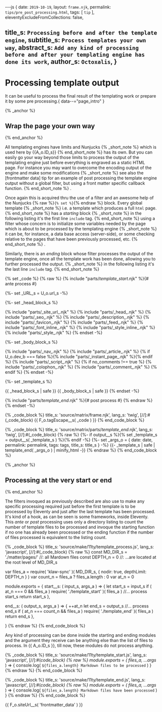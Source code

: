 ---js
{
  date:      `2019-10-19`,
  layout:    `frame.njk`,
  permalink: `tips/pre_post_processing.html`,
  tags:      [ `tip` ],
  eleventyExcludeFromCollections: false,

  title_s:     `Processing before and after the template engine`,
  subtitle_s:  `Process templates your own way`,
  abstract_s:  `Add any kind of processing before and after your templating engine has done its work`,
  author_s:    `Octoxalis`,
}
---
[comment]: # (======== Post ========)
# Processing template output

It can be useful to process the final result of the templating work or prepare it by some pre processing.{ data--="page_intro" }

{% _anchor %}
## Wrap the page your own way
{% end_anchor %}


All templating engines have limits and Nunjucks
{% _short_note %}
which is used here by {{A_o.ID_s}}
{% end_short_note %}
has its own. But you can easily go your way beyond those limits to process the output of the templating engine just before everything is engraved as a static HTML page.
For instance you may want to overcome the encoding output of the engine and make some modifications
{% _short_note %}
see also the [frontmatter data] tip for an example of post processing the template engine output without a global filter, but using a front matter specific callback function.
{% end_short_note %}
.

Once again this is acquired thru the use of a filter and an awesome help of the Nunjucks {% raw %}<code>{% set %}</code>{% endraw %} block.
Every global template
{% _short_note %}
i.e. a template which produces a full `html` page.
{% end_short_note %}
has a *starting* block
{% _short_note %}
in the following listing it's the first line `include` tag.
{% end_short_note %}
using a filter whose concern is to initialize some variables needed by the page which is about to be processed by the templating engine
{% _short_note %}
it can be, for instance, a data base access (server-side), or some checking relative to the pages that have been previously processed, etc.
{% end_short_note %}
.

Similarly, there is an *ending* block whose filter processes the output of the template engine, once all the template work has been done, allowing you to further processed the output.
{% _short_note %}
in the following listing it's the last line `include` tag.
{% end_short_note %}


{% set _code %}
{% raw %}
{% include "parts/_template_start_.njk" %}{# ante process #}

{%- set _URL_s = U_o.url_s -%}

{%- set _head_block_s %}
<head>
{% include "parts/_site_url_.njk" %}
{% include "parts/_head_.njk" %}
{% include "parts/_seo_.njk" %}
{% include "parts/_description_.njk" %}
{% include "parts/_favicon_.njk" %}
{% include "parts/_feed_.njk" %}
{% include "parts/_font_inline_.njk" %}
{% include "parts/_style_inline_.njk" %}
{% include "parts/_style_.njk" %}
</head>
{% endset -%}

{%- set _body_block_s %}
<body>
{% include "parts/_nav_.njk" %}
{% include "parts/_article_.njk" %}
{% if U_o.dev_b === false %}{% include "parts/_instant_page_.njk" %}{% endif %}
{% include "parts/_script_.njk" %}
{% if no_comments !== true %}
{% include "parts/_colophon_.njk" %}
{% include "parts/_comment_.njk" %}
{% endif %}
</body>
{% endset -%}

{%- set _template_s %}
<!doctype html>
<html lang="en">
{{ _head_block_s | safe }}
{{ _body_block_s | safe }}
</html>
{% endset -%}

{% include "parts/_template_end_.njk" %}{# post process #}
{% endraw %}
{% endset -%}

{% _code_block %}
    title_s: 'source/matrix/frame.njk',
    lang_s: 'twig',
[//]:#(_code_block)
{{ F_o.tagEscape__s( _code ) }}
{% end_code_block %}


{% _code_block %}
    title_s: 'source/matrix/parts/_template_end_.njk',
    lang_s: 'twig',
[//]:#(_code_block)
{% raw %}
{%- if output__s %}{% set _template_s = output__s( _template_s ) %}{% endif -%}
{%- set _args_o = { date: date, permalink: permalink, tags: tags, title_s: title_s } -%}
{{- _template_s | safe | template_end( _args_o ) | minify_html -}}
{% endraw %}
{% end_code_block %}


{% _anchor %}
## Processing at the very start or end
{% end_anchor %}


The filters invoqued as previously described are also use to make any specific processing required just before the first template is to be processed by Eleventy and just after the last template has been processed. It's kind of a hook, as can be seen is some frameworks, inside Eleventy. This *ante* or *post* processing uses only a directory listing to count the number of template files to be processed and invoque the starting function if no one has already been processed or the ending function if the number of files processed is equivalent to the listing count.


{% _code_block %}
    title_s: 'source/make/11ty/template_process.js',
    lang_s: 'javascript',
[//]:#(_code_block)
{% raw %}
const MD_DIR_s = './matter/pages/'    //: all Mardown files
const DEPTH_n  = 0                    //: ...are located at the root level of MD_DIR_s

var files_a = require( 'klaw-sync' )( MD_DIR_s, { nodir: true, depthLimit: DEPTH_n } )
var count_n = files_a ? files_a.length : 0
var at_n    = 0

module.exports =
{
  start__s: ( input_s, args_a ) =>
  {
    let start_s = input_s
    if ( at_n === 0 && files_a ) require( './template_start' )( files_a )
    //...  process start_s
    return start_s
  },

  end__s: ( output_s, args_a ) =>
  {
    ++at_n
    let end_s = output_s
    //... process end_s
    if ( at_n === count_n && files_a ) require( './template_end' )( files_a )
    return end_s
  },

}
{% endraw %}
{% end_code_block %}


Any kind of processing can be done inside the starting and ending modules and the argument they receive can be anything else than the list of files to process. In {{ A_o.ID_s }}, till now, these modules do not process anything.


{% _code_block %}
    title_s: 'source/make/11ty/template_start.js',
    lang_s: 'javascript',
[//]:#(_code_block)
{% raw %}
module.exports = ( files_a, ...args_ ) =>
{
  console.log( `${files_a.length} Markdown files to be processed` )
}
{% endraw %}
{% end_code_block %}


{% _code_block %}
    title_s: 'source/make/11ty/template_end.js',
    lang_s: 'javascript',
[//]:#(_code_block)
{% raw %}
module.exports = ( files_a, ...args_ ) =>
{
  console.log( `${files_a.length} Markdown files have been processed` )
}
{% endraw %}
{% end_code_block %}


[comment]: # (======== Links ========)

{{ F_o.siteUrl__s( 'frontmatter_data' ) }}
